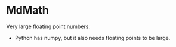 # MdMath

Very large floating point numbers:
- Python has numpy, but it also needs floating points to be large.
